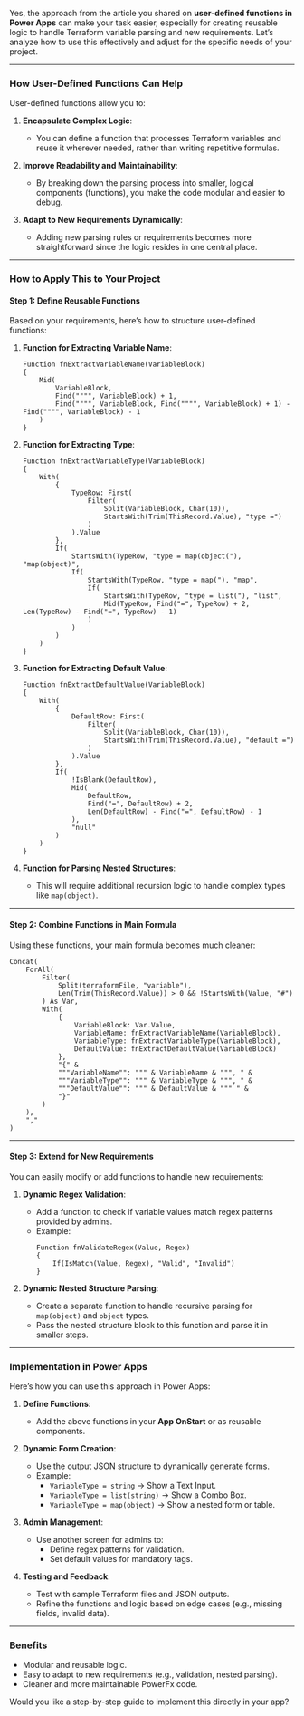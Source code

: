Yes, the approach from the article you shared on **user-defined functions in Power Apps** can make your task easier, especially for creating reusable logic to handle Terraform variable parsing and new requirements. Let’s analyze how to use this effectively and adjust for the specific needs of your project.

---

### **How User-Defined Functions Can Help**
User-defined functions allow you to:
1. **Encapsulate Complex Logic**:
   - You can define a function that processes Terraform variables and reuse it wherever needed, rather than writing repetitive formulas.

2. **Improve Readability and Maintainability**:
   - By breaking down the parsing process into smaller, logical components (functions), you make the code modular and easier to debug.

3. **Adapt to New Requirements Dynamically**:
   - Adding new parsing rules or requirements becomes more straightforward since the logic resides in one central place.

---

### **How to Apply This to Your Project**

#### **Step 1: Define Reusable Functions**

Based on your requirements, here’s how to structure user-defined functions:

1. **Function for Extracting Variable Name**:
   ```powerfx
   Function fnExtractVariableName(VariableBlock)
   {
       Mid(
           VariableBlock,
           Find("""", VariableBlock) + 1,
           Find("""", VariableBlock, Find("""", VariableBlock) + 1) - Find("""", VariableBlock) - 1
       )
   }
   ```

2. **Function for Extracting Type**:
   ```powerfx
   Function fnExtractVariableType(VariableBlock)
   {
       With(
           {
               TypeRow: First(
                   Filter(
                       Split(VariableBlock, Char(10)),
                       StartsWith(Trim(ThisRecord.Value), "type =")
                   )
               ).Value
           },
           If(
               StartsWith(TypeRow, "type = map(object("), "map(object)",
               If(
                   StartsWith(TypeRow, "type = map("), "map",
                   If(
                       StartsWith(TypeRow, "type = list("), "list",
                       Mid(TypeRow, Find("=", TypeRow) + 2, Len(TypeRow) - Find("=", TypeRow) - 1)
                   )
               )
           )
       )
   }
   ```

3. **Function for Extracting Default Value**:
   ```powerfx
   Function fnExtractDefaultValue(VariableBlock)
   {
       With(
           {
               DefaultRow: First(
                   Filter(
                       Split(VariableBlock, Char(10)),
                       StartsWith(Trim(ThisRecord.Value), "default =")
                   )
               ).Value
           },
           If(
               !IsBlank(DefaultRow),
               Mid(
                   DefaultRow,
                   Find("=", DefaultRow) + 2,
                   Len(DefaultRow) - Find("=", DefaultRow) - 1
               ),
               "null"
           )
       )
   }
   ```

4. **Function for Parsing Nested Structures**:
   - This will require additional recursion logic to handle complex types like `map(object)`.

---

#### **Step 2: Combine Functions in Main Formula**

Using these functions, your main formula becomes much cleaner:

```powerfx
Concat(
    ForAll(
        Filter(
            Split(terraformFile, "variable"),
            Len(Trim(ThisRecord.Value)) > 0 && !StartsWith(Value, "#")
        ) As Var,
        With(
            {
                VariableBlock: Var.Value,
                VariableName: fnExtractVariableName(VariableBlock),
                VariableType: fnExtractVariableType(VariableBlock),
                DefaultValue: fnExtractDefaultValue(VariableBlock)
            },
            "{" & 
            """VariableName"": """ & VariableName & """, " &
            """VariableType"": """ & VariableType & """, " &
            """DefaultValue"": """ & DefaultValue & """ " &
            "}"
        )
    ),
    ","
)
```

---

#### **Step 3: Extend for New Requirements**
You can easily modify or add functions to handle new requirements:
1. **Dynamic Regex Validation**:
   - Add a function to check if variable values match regex patterns provided by admins.
   - Example:
     ```powerfx
     Function fnValidateRegex(Value, Regex)
     {
         If(IsMatch(Value, Regex), "Valid", "Invalid")
     }
     ```

2. **Dynamic Nested Structure Parsing**:
   - Create a separate function to handle recursive parsing for `map(object)` and `object` types.
   - Pass the nested structure block to this function and parse it in smaller steps.

---

### **Implementation in Power Apps**
Here’s how you can use this approach in Power Apps:

1. **Define Functions**:
   - Add the above functions in your **App OnStart** or as reusable components.

2. **Dynamic Form Creation**:
   - Use the output JSON structure to dynamically generate forms.
   - Example:
     - `VariableType = string` → Show a Text Input.
     - `VariableType = list(string)` → Show a Combo Box.
     - `VariableType = map(object)` → Show a nested form or table.

3. **Admin Management**:
   - Use another screen for admins to:
     - Define regex patterns for validation.
     - Set default values for mandatory tags.

4. **Testing and Feedback**:
   - Test with sample Terraform files and JSON outputs.
   - Refine the functions and logic based on edge cases (e.g., missing fields, invalid data).

---

### **Benefits**
- Modular and reusable logic.
- Easy to adapt to new requirements (e.g., validation, nested parsing).
- Cleaner and more maintainable PowerFx code.

Would you like a step-by-step guide to implement this directly in your app?
